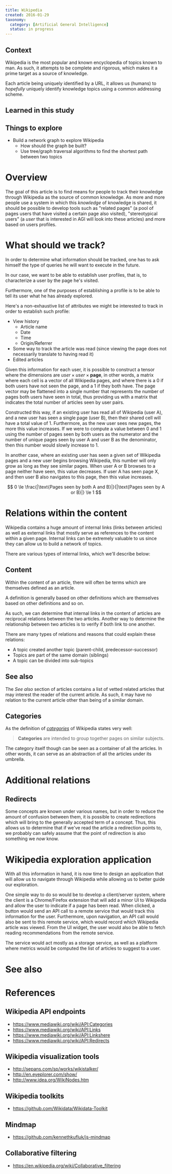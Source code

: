 ```yaml
---
title: Wikipedia
created: 2016-01-29
taxonomy:
  category: [Artificial General Intelligence]
  status: in progress
---
```


## Context
Wikipedia is the most popular and known encyclopedia of topics known to man. As such, it attempts to be complete and rigorous, which makes it a prime target as a source of knowledge.

Each article being uniquely identified by a URL, it allows us (humans) to *hopefully* uniquely identify knowledge topics using a common addressing scheme.

## Learned in this study

## Things to explore
* Build a network graph to explore Wikipedia
	* How should the graph be built?
	* Use tree/graph traversal algorithms to find the shortest path between two topics

# Overview
The goal of this article is to find means for people to track their knowledge through Wikipedia as the source of common knowledge. As more and more people use a system in which this *knowledge* of knowledge is shared, it should be possible to develop tools such as "related pages" (a pool of pages users that have visited a certain page also visited), "stereotypical users" (a *user* that is interested in AGI will look into these articles) and more based on users profiles.

# What should we track?
In order to determine what information should be tracked, one has to ask himself the type of queries he will want to execute in the future.

In our case, we want to be able to establish user profiles, that is, to characterize a user by the page he's visited.

Furthermore, one of the purposes of establishing a profile is to be able to tell its user what he has already explored.

Here's a non-exhaustive list of attributes we might be interested to track in order to establish such profile:

* View history
	* Article name
	* Date
	* Time
	* Origin/Referrer
* Some way to track the article was read (since viewing the page does not necessarily translate to having read it)
* Edited articles

Given this information for each user, it is possible to construct a tensor where the dimensions are $user \times user \times \boldsymbol{page}$, in other words, a matrix where each cell is a vector of all Wikipedia pages, and where there is a 0 if both users have not seen the page, and a 1 if they both have. The page vector may be flattened into a single number that represents the number of pages both users have seen in total, thus providing us with a matrix that indicates the total number of articles seen by user pairs.

Constructed this way, if an existing user has read all of Wikipedia (user A), and a new user has seen a single page (user B), then their shared cell will have a total value of 1. Furthermore, as the new user sees new pages, the more this value increases. If we were to compute a value between 0 and 1 using the number of pages seen by both users as the numerator and the number of unique pages seen by user A and user B as the denominator, then this number would slowly increase to 1.

In another case, where an existing user has seen a given set of Wikipedia pages and a new user begins browsing Wikipedia, this number will only grow as long as they see similar pages. When user A or B browses to a page neither have seen, this value decreases. If user A has seen page X, and then user B also navigates to this page, then this value increases.

$$
0 \le \frac{|\text{Pages seen by both A and B}|}{|\text{Pages seen by A or B}|} \le 1
$$

# Relations within the content
Wikipedia contains a huge amount of internal links (links between articles) as well as external links that mostly serve as references to the content within a given page. Internal links can be extremely valuable to us since they can allow us to build a network of topics.

There are various types of internal links, which we'll describe below:

## Content
Within the content of an article, there will often be terms which are themselves defined as an article.

A definition is generally based on other definitions which are themselves based on other definitions and so on.

As such, we can determine that internal links in the content of articles are reciprocal relations between the two articles. Another way to determine the relationship between two articles is to verify if both link to one another.

There are many types of relations and reasons that could explain these relations:
* A topic created another topic (parent-child, predecessor-successor)
* Topics are part of the same domain (siblings)
* A topic can be divided into sub-topics

## See also
The *See also* section of articles contains a list of vetted related articles that may interest the reader of the current article. As such, it may have no relation to the current article other than being of a similar domain.

## Categories
As the definition of *[categories](https://en.Wikipedia.org/wiki/Help:Category)* of Wikipedia states very well:

> **Categories** are intended to group together pages on similar subjects.

The category itself though can be seen as a container of all the articles. In other words, it can serve as an abstraction of all the articles under its umbrella.

# Additional relations
## Redirects
Some concepts are known under various names, but in order to reduce the amount of confusion between them, it is possible to create redirections which will bring to the generally accepted term of a concept. Thus, this allows us to determine that if we've read the article a redirection points to, we probably can safely assume that the point of redirection is also something we *now* know.

# Wikipedia exploration application
With all this information in hand, it is now time to design an application that will allow us to navigate through Wikipedia while allowing us to better guide our exploration.

One simple way to do so would be to develop a client/server system, where the client is a Chrome/Firefox extension that will add a minor UI to Wikipedia and allow the user to indicate if a page has been read. When clicked, a button would send an API call to a remote service that would track this information for the user. Furthermore, upon navigation, an API call would also be sent to this remote service, which would record which Wikipedia article was viewed. From the UI widget, the user would also be able to fetch reading recommendations from the remote service.

The service would act mostly as a storage service, as well as a platform where metrics would be computed the list of articles to suggest to a user.

# See also

# References
## Wikipedia API endpoints
* https://www.mediawiki.org/wiki/API:Categories
* https://www.mediawiki.org/wiki/API:Links
* https://www.mediawiki.org/wiki/API:Linkshere
* https://www.mediawiki.org/wiki/API:Redirects

## Wikipedia visualization tools
* http://sepans.com/sp/works/wikistalker/
* http://en.eyeplorer.com/show/
* http://www.idea.org/WikiNodes.htm

## Wikipedia toolkits
* https://github.com/Wikidata/Wikidata-Toolkit

## Mindmap
* https://github.com/kennethkufluk/js-mindmap

## Collaborative filtering
* https://en.wikipedia.org/wiki/Collaborative_filtering
